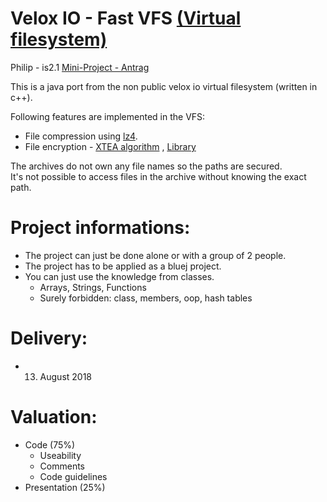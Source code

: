 # Velox IO -  Fast VFS [(Virtual filesystem)]((https://en.wikipedia.org/wiki/Virtual_file_system))

Philip - is2.1 [Mini-Project - Antrag](PROJECT.md)

This is a java port from the non public velox io virtual filesystem (written in c++).

Following features are implemented in the VFS:
* File compression using [lz4](https://github.com/lz4/lz4-java).
* File encryption - [XTEA algorithm](https://en.wikipedia.org/wiki/XTEA) , [Library](https://github.com/xxtea/xxtea-java)

The archives do not own any file names so the paths are secured.  
It's not possible to access files in the archive without knowing the exact path.

# Project informations:
* The project can just be done alone or with a group of 2 people.
* The project has to be applied as a bluej project.
* You can just use the knowledge from classes.
  * Arrays, Strings, Functions
  * Surely forbidden: class, members, oop, hash tables
  
# Delivery:
* 13. August 2018

# Valuation:
* Code (75%)
  * Useability
  * Comments
  * Code guidelines
* Presentation (25%)


